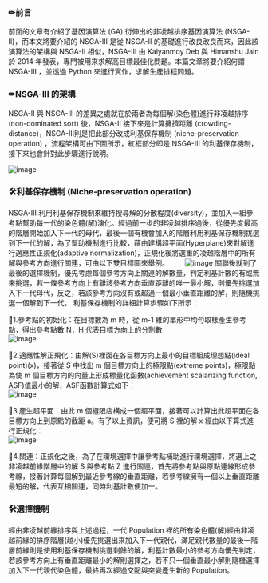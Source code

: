 ### ✏前言

前面的文章有介紹了基因演算法 (GA) 衍伸出的非凌越排序基因演算法 (NSGA-II)，而本文將要介紹的 NSGA-III 是從 NSGA-II 的基礎進行改良改良而來，因此該演算法的架構與 NSGA-II 相似，NSGA-III 由 Kalyanmoy Deb 與 Himanshu Jain 於 2014 年發表，專門被用來求解高目標最佳化問題。本篇文章將要介紹何謂 NSGA-III ，並透過 Python 來進行實作，求解生產排程問題。

### ✏NSGA-III 的架構

 NSGA-II 與 NSGA-III 的差異之處就在於兩者為每個解(染色體)進行非凌越排序 (non-dominated sort) 後，NSGA-II 接下來是計算擁擠距離 (crowding-distance)，NSGA-III則是把此部分改成利基保存機制 (niche-preservation operation) ，流程架構可由下圖所示，紅框部分即是 NSGA-III 的利基保存機制，接下來也會針對此步驟進行說明。

![image](https://user-images.githubusercontent.com/97092223/149080169-d22cb9e2-9116-4813-a135-60cbfece4819.png)

### 🛠利基保存機制 (Niche-preservation operation)

 NSGA-III 利用利基保存機制來維持搜尋解的分散程度(diversity)，並加入一組參考點幫助每一代的染色體(解)演化。經過前一步的非凌越排序過後，從優先度最高的階層開始加入下一代的母代，最後一個有機會加入的階層利用利基保存機制挑選到下一代的解，為了幫助機制進行比較，藉由建構超平面(Hyperplane)來對解進行適應性正規化(adaptive normalization)，正規化後將選重的凌越階層中的所有解與參考方向進行關連，可由以下雙目標圖來舉例。
　　![image](https://user-images.githubusercontent.com/97092223/149094966-71017dc4-eaf8-4337-9609-b770fc19a0a4.png)
關聯後就到了最後的選擇機制，優先考慮每個參考方向上關連的解數量，判定利基計數的有或無來挑選，若一條參考方向上有離該參考方向垂直距離的唯一最小解，則優先挑選加入下一代母代，反之，若該參考方向沒有或超過一個最小垂直距離的解，則隨機挑選一個解到下一代。
利基保存機制的詳細計算步驟如下所示：

📎1.參考點的初始化：在目標數為 m 時，從 m-1 維的單形中均勻取樣產生參考點，得出參考點數 N，H 代表目標方向上的分割數  
![image](https://user-images.githubusercontent.com/97092223/149109622-f14fc019-d90a-49b8-9148-4cb88c0a27e3.png)

📎2.適應性解正規化：由解(S)裡面在各目標方向上最小的目標組成理想點(ideal point)(x)，接著從 S 中找出 m 個目標方向上的極限點(extreme points)，極限點為使 m 個目標方向的向量上形成標量化函數(achievement scalarizing function, ASF)值最小的解，ASF函數計算式如下：  
![image](https://user-images.githubusercontent.com/97092223/149116640-2cc26713-ef57-4130-aa6b-e9cddddbb72c.png)

📎3.產生超平面：由此 m 個極限店構成一個超平面，接著可以計算出此超平面在各目標方向上到原點的截距 a。有了以上資訊，便可將 S 裡的解 x 經由以下算式進行正規化：  
![image](https://user-images.githubusercontent.com/97092223/149118141-72b05010-97db-4b69-9a50-ec331ce73581.png)

📎4.關連：正規化之後，為了在環境選擇中讓參考點補助進行環境選擇，將選上之非凌越前緣階層中的解 S 與參考點 Z 進行關連，首先將參考點與原點連線形成參考線，接著計算每個解到最近參考線的垂直距離，若參考線擁有一個以上垂直距離最短的解，代表互相關連，同時利基計數便加一。

### 🛠選擇機制
經由非凌越前緣排序與上述過程，一代 Population 裡的所有染色體(解)經由非凌越前緣的排序階層(越小)優先挑選出來加入下一代親代，滿足親代數量的最後一階層前緣則是使用利基保存機制挑選剩餘的解，利基計數最小的參考方向優先判定，若該參考方向上有垂直距離最小的解則選擇之，若不只一個垂直最小解則隨機選擇加入下一代親代染色體，最終再次經過交配與突變產生新的 Population。
